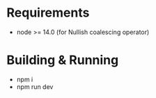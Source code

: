 # Requirements
- node >= 14.0 (for Nullish coalescing operator)

# Building & Running
- npm i
- npm run dev